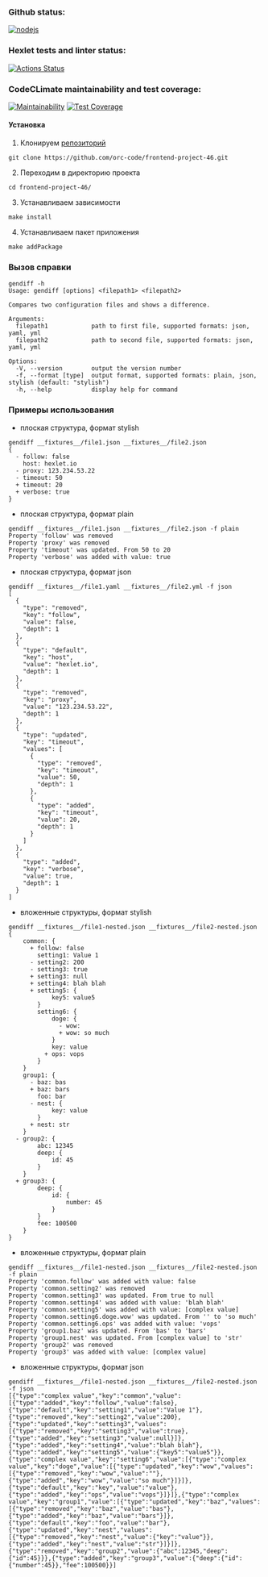 ### Github status:
[![nodejs](https://github.com/orc-code/frontend-project-46/actions/workflows/nodejs.yml/badge.svg)](https://github.com/orc-code/frontend-project-46/actions/workflows/nodejs.yml)

### Hexlet tests and linter status:
[![Actions Status](https://github.com/orc-code/frontend-project-46/actions/workflows/hexlet-check.yml/badge.svg)](https://github.com/orc-code/frontend-project-46/actions)

### CodeCLimate maintainability and test coverage:
[![Maintainability](https://api.codeclimate.com/v1/badges/4bbdf1a4e3ca1067b590/maintainability)](https://codeclimate.com/github/orc-code/frontend-project-46/maintainability)
[![Test Coverage](https://api.codeclimate.com/v1/badges/4bbdf1a4e3ca1067b590/test_coverage)](https://codeclimate.com/github/orc-code/frontend-project-46/test_coverage)

#### Установка

1. Клонируем [репозиторий](https://github.com/orc-code/frontend-project-46.git)
```properties
git clone https://github.com/orc-code/frontend-project-46.git
```
2. Переходим в директорию проекта
```properties
cd frontend-project-46/
```
3. Устанавливаем зависимости
```properties
make install
```
4. Устанавливаем пакет приложения
```properties
make addPackage
```

### Вызов справки
``` properties
gendiff -h
Usage: gendiff [options] <filepath1> <filepath2>

Compares two configuration files and shows a difference.

Arguments:
  filepath1            path to first file, supported formats: json, yaml, yml
  filepath2            path to second file, supported formats: json, yaml, yml

Options:
  -V, --version        output the version number
  -f, --format [type]  output format, supported formats: plain, json, stylish (default: "stylish")
  -h, --help           display help for command
  ```

  ### Примеры использования
* плоская структура, формат stylish
```properties
gendiff __fixtures__/file1.json __fixtures__/file2.json
{
  - follow: false
    host: hexlet.io
  - proxy: 123.234.53.22
  - timeout: 50
  + timeout: 20
  + verbose: true
}
```

* плоская структура, формат plain
```properties
gendiff __fixtures__/file1.json __fixtures__/file2.json -f plain
Property 'follow' was removed
Property 'proxy' was removed
Property 'timeout' was updated. From 50 to 20
Property 'verbose' was added with value: true
```
* плоская структура, формат json
```properties
gendiff __fixtures__/file1.yaml __fixtures__/file2.yml -f json
[
  {
    "type": "removed",
    "key": "follow",
    "value": false,
    "depth": 1
  },
  {
    "type": "default",
    "key": "host",
    "value": "hexlet.io",
    "depth": 1
  },
  {
    "type": "removed",
    "key": "proxy",
    "value": "123.234.53.22",
    "depth": 1
  },
  {
    "type": "updated",
    "key": "timeout",
    "values": [
      {
        "type": "removed",
        "key": "timeout",
        "value": 50,
        "depth": 1
      },
      {
        "type": "added",
        "key": "timeout",
        "value": 20,
        "depth": 1
      }
    ]
  },
  {
    "type": "added",
    "key": "verbose",
    "value": true,
    "depth": 1
  }
]
```

* вложенные структуры, формат stylish
```properties
gendiff __fixtures__/file1-nested.json __fixtures__/file2-nested.json 
{
    common: {
      + follow: false
        setting1: Value 1
      - setting2: 200
      - setting3: true
      + setting3: null
      + setting4: blah blah
      + setting5: {
            key5: value5
        }
        setting6: {
            doge: {
              - wow:
              + wow: so much
            }
            key: value
          + ops: vops
        }
    }
    group1: {
      - baz: bas
      + baz: bars
        foo: bar
      - nest: {
            key: value
        }
      + nest: str
    }
  - group2: {
        abc: 12345
        deep: {
            id: 45
        }
    }
  + group3: {
        deep: {
            id: {
                number: 45
            }
        }
        fee: 100500
    }
}
```

* вложенные структуры, формат plain
```properties
gendiff __fixtures__/file1-nested.json __fixtures__/file2-nested.json -f plain
Property 'common.follow' was added with value: false
Property 'common.setting2' was removed
Property 'common.setting3' was updated. From true to null
Property 'common.setting4' was added with value: 'blah blah'
Property 'common.setting5' was added with value: [complex value]
Property 'common.setting6.doge.wow' was updated. From '' to 'so much'
Property 'common.setting6.ops' was added with value: 'vops'
Property 'group1.baz' was updated. From 'bas' to 'bars'
Property 'group1.nest' was updated. From [complex value] to 'str'
Property 'group2' was removed
Property 'group3' was added with value: [complex value]
```

* вложенные структуры, формат json
```properties
gendiff __fixtures__/file1-nested.json __fixtures__/file2-nested.json -f json
[{"type":"complex value","key":"common","value":[{"type":"added","key":"follow","value":false},{"type":"default","key":"setting1","value":"Value 1"},{"type":"removed","key":"setting2","value":200},{"type":"updated","key":"setting3","values":[{"type":"removed","key":"setting3","value":true},{"type":"added","key":"setting3","value":null}]},{"type":"added","key":"setting4","value":"blah blah"},{"type":"added","key":"setting5","value":{"key5":"value5"}},{"type":"complex value","key":"setting6","value":[{"type":"complex value","key":"doge","value":[{"type":"updated","key":"wow","values":[{"type":"removed","key":"wow","value":""},{"type":"added","key":"wow","value":"so much"}]}]},{"type":"default","key":"key","value":"value"},{"type":"added","key":"ops","value":"vops"}]}]},{"type":"complex value","key":"group1","value":[{"type":"updated","key":"baz","values":[{"type":"removed","key":"baz","value":"bas"},{"type":"added","key":"baz","value":"bars"}]},{"type":"default","key":"foo","value":"bar"},{"type":"updated","key":"nest","values":[{"type":"removed","key":"nest","value":{"key":"value"}},{"type":"added","key":"nest","value":"str"}]}]},{"type":"removed","key":"group2","value":{"abc":12345,"deep":{"id":45}}},{"type":"added","key":"group3","value":{"deep":{"id":{"number":45}},"fee":100500}}]
```
